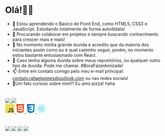 # Olá!🐱‍🏍
- 🌱 Estou aprendendo o Básico de Front End, como HTML5, CSS3 e JavaScript. Estudando totalmente de forma autodidata!
- 👯 Procurando colaborar em projetos e sempre buscando conhecimento para crescer mais e mais!
- 🤔 No momento minha grande duvida e acredito que da maioria dos iniciantes assim como eu é qual caminho seguir, porém, no momento estou bastante entusiasmado com React.
- 💬 Caso tenha alguma duvida sobre meus repositórios, ou qualquer outro tipo de duvida. Pode me chamar. #BoraFazerAmizade!
- 📫 Entre em contato comigo pelo meu e-mail principal: contato.rafaelgomes@outlook.com ou nas redes sociais!
- 🍕Um fato curioso sobre mim?! Eu amo pizza! haha
#
<section>
  <a href="#">
  <img height=180em src='https://github-readme-stats.vercel.app/api?username=rafaelgomesxavier&show_icons=true&theme=dracula'>
  <img height=180em src='https://github-readme-stats.vercel.app/api/top-langs/?username=rafaelgomesxavier&layout=compact&theme=dracula'>
  <br>
  
  
  <img height=30em src='https://github.com/devicons/devicon/blob/master/icons/javascript/javascript-original.svg'>
  <img height=30em src='https://github.com/devicons/devicon/blob/master/icons/html5/html5-original.svg'>
  <img height=30em src='https://github.com/devicons/devicon/blob/master/icons/css3/css3-original.svg'>
  <img height=30em src='https://github.com/devicons/devicon/blob/master/icons/react/react-original.svg'>
</section>
<p></p>
  

#
<section>
<a href='https://www.linkedin.com/in/rafaelgomesxavier' target='_blank'><img src='https://img.shields.io/badge/LinkedIn-0077B5?style=for-the-badge&logo=linkedin&logoColor=white'></a>
<a href='https://github.com/RafaelGomesXavier' target='_blank'><img src='https://img.shields.io/badge/GitHub-100000?style=for-the-badge&logo=github&logoColor=white'></a>
<a href='https://open.spotify.com/user/12177609036' target='_blank'><img src='https://img.shields.io/badge/Spotify-1ED760?&style=for-the-badge&logo=spotify&logoColor=white'></a>
<a href='mailto:contato.rafaelgomes@outlook.com' target='_blank'><img src='https://img.shields.io/badge/Microsoft_Outlook-0078D4?style=for-the-badge&logo=microsoft-outlook&logoColor=white'></a>
</section>
